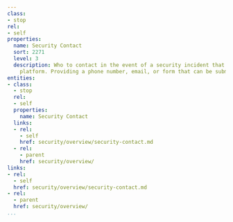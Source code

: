 ```yaml
---
class:
- stop
rel:
- self
properties:
  name: Security Contact
  sort: 2271
  level: 3
  description: Who to contact in the event of a security incident that concerns the
    platform. Providing a phone number, email, or form that can be submitted.
entities:
- class:
  - stop
  rel:
  - self
  properties:
    name: Security Contact
  links:
  - rel:
    - self
    href: security/overview/security-contact.md
  - rel:
    - parent
    href: security/overview/
links:
- rel:
  - self
  href: security/overview/security-contact.md
- rel:
  - parent
  href: security/overview/
...
```

